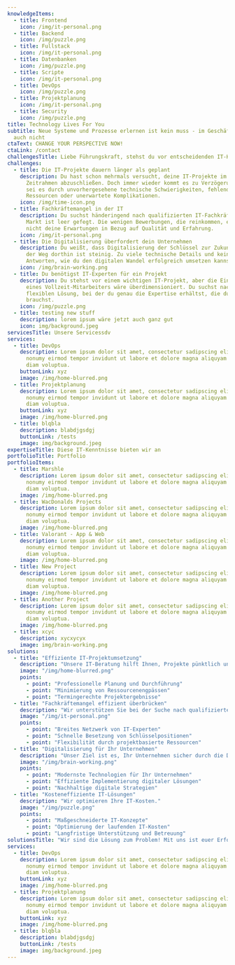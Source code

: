 ```yaml
---
knowledgeItems:
  - title: Frontend
    icon: /img/it-personal.png
  - title: Backend
    icon: /img/puzzle.png
  - title: Fullstack
    icon: /img/it-personal.png
  - title: Datenbanken
    icon: /img/puzzle.png
  - title: Scripte
    icon: /img/it-personal.png
  - title: DevOps
    icon: /img/puzzle.png
  - title: Projektplanung
    icon: /img/it-personal.png
  - title: Security
    icon: /img/puzzle.png
title: Technology Lives For You
subtitle: Neue Systeme und Prozesse erlernen ist kein muss - im Geschäft bleiben
  auch nicht
ctaText: CHANGE YOUR PERSPECTIVE NOW!
ctaLink: /contact
challengesTitle: Liebe Führungskraft, stehst du vor entscheidenden IT-Herausforderungen?
challenges:
  - title: Die IT-Projekte dauern länger als geplant
    description: Du hast schon mehrmals versucht, deine IT-Projekte im vorgesehenen
      Zeitrahmen abzuschließen. Doch immer wieder kommt es zu Verzögerungen –
      sei es durch unvorhergesehene technische Schwierigkeiten, fehlende
      Ressourcen oder unerwartete Komplikationen.
    icon: /img/time-icon.png
  - title: Fachkräftemangel in der IT
    description: Du suchst händeringend nach qualifizierten IT-Fachkräften, aber der
      Markt ist leer gefegt. Die wenigen Bewerbungen, die reinkommen, erfüllen
      nicht deine Erwartungen in Bezug auf Qualität und Erfahrung.
    icon: /img/it-personal.png
  - title: Die Digitalisierung überfordert dein Unternehmen
    description: Du weißt, dass Digitalisierung der Schlüssel zur Zukunft ist, aber
      der Weg dorthin ist steinig. Zu viele technische Details und keine klaren
      Antworten, wie du den digitalen Wandel erfolgreich umsetzen kannst.
    icon: /img/brain-working.png
  - title: Du benötigst IT-Experten für ein Projekt
    description: Du stehst vor einem wichtigen IT-Projekt, aber die Einstellung
      eines Vollzeit-Mitarbeiters wäre überdimensioniert. Du suchst nach einer
      flexiblen Lösung, bei der du genau die Expertise erhältst, die du
      brauchst.
    icon: /img/puzzle.png
  - title: testing new stuff
    description: lorem ipsum wäre jetzt auch ganz gut
    icon: img/background.jpeg
servicesTitle: Unsere Servicessdv
services:
  - title: DevOps
    description: Lorem ipsum dolor sit amet, consectetur sadipscing elitr, sed diam
      nonumy eirmod tempor invidunt ut labore et dolore magna aliquyam erat, sed
      diam voluptua.
    buttonLink: xyz
    image: /img/home-blurred.png
  - title: Projektplanung
    description: Lorem ipsum dolor sit amet, consectetur sadipscing elitr, sed diam
      nonumy eirmod tempor invidunt ut labore et dolore magna aliquyam erat, sed
      diam voluptua.
    buttonLink: xyz
    image: /img/home-blurred.png
  - title: blqbla
    description: blabdjgsdgj
    buttonLink: /tests
    image: img/background.jpeg
expertiseTitle: Diese IT-Kenntnisse bieten wir an
portfolioTitle: Portfolio
portfolioItems:
  - title: Marshle
    description: Lorem ipsum dolor sit amet, consectetur sadipscing elitr, sed diam
      nonumy eirmod tempor invidunt ut labore et dolore magna aliquyam erat, sed
      diam voluptua.
    image: /img/home-blurred.png
  - title: WacDonalds Projects
    description: Lorem ipsum dolor sit amet, consectetur sadipscing elitr, sed diam
      nonumy eirmod tempor invidunt ut labore et dolore magna aliquyam erat, sed
      diam voluptua.
    image: /img/home-blurred.png
  - title: Valorant - App & Web
    description: Lorem ipsum dolor sit amet, consectetur sadipscing elitr, sed diam
      nonumy eirmod tempor invidunt ut labore et dolore magna aliquyam erat, sed
      diam voluptua.
    image: /img/home-blurred.png
  - title: New Project
    description: Lorem ipsum dolor sit amet, consectetur sadipscing elitr, sed diam
      nonumy eirmod tempor invidunt ut labore et dolore magna aliquyam erat, sed
      diam voluptua.
    image: /img/home-blurred.png
  - title: Another Project
    description: Lorem ipsum dolor sit amet, consectetur sadipscing elitr, sed diam
      nonumy eirmod tempor invidunt ut labore et dolore magna aliquyam erat, sed
      diam voluptua.
    image: /img/home-blurred.png
  - title: xcyc
    description: xycxycyx
    image: img/brain-working.png
solutions:
  - title: "Effiziente IT-Projektumsetzung"
    description: "Unsere IT-Beratung hilft Ihnen, Projekte pünktlich und effizient abzuschließen."
    image: "/img/home-blurred.png"
    points:
      - point: "Professionelle Planung und Durchführung"
      - point: "Minimierung von Ressourcenengpässen"
      - point: "Termingerechte Projektergebnisse"
  - title: "Fachkräftemangel effizient überbrücken"
    description: "Wir unterstützen Sie bei der Suche nach qualifizierten IT-Experten."
    image: "/img/it-personal.png"
    points:
      - point: "Breites Netzwerk von IT-Experten"
      - point: "Schnelle Besetzung von Schlüsselpositionen"
      - point: "Flexibilität durch projektbasierte Ressourcen"
  - title: "Digitalisierung für Ihr Unternehmen"
    description: "Unser Ziel ist es, Ihr Unternehmen sicher durch die Digitalisierung zu führen."
    image: "/img/brain-working.png"
    points:
      - point: "Modernste Technologien für Ihr Unternehmen"
      - point: "Effiziente Implementierung digitaler Lösungen"
      - point: "Nachhaltige digitale Strategien"
  - title: "Kosteneffiziente IT-Lösungen"
    description: "Wir optimieren Ihre IT-Kosten."
    image: "/img/puzzle.png"
    points:
      - point: "Maßgeschneiderte IT-Konzepte"
      - point: "Optimierung der laufenden IT-Kosten"
      - point: "Langfristige Unterstützung und Betreuung"
solutionsTitle: "Wir sind die Lösung zum Problem! Mit uns ist euer Erfolg sicher."
services:
  - title: DevOps
    description: Lorem ipsum dolor sit amet, consectetur sadipscing elitr, sed diam
      nonumy eirmod tempor invidunt ut labore et dolore magna aliquyam erat, sed
      diam voluptua.
    buttonLink: xyz
    image: /img/home-blurred.png
  - title: Projektplanung
    description: Lorem ipsum dolor sit amet, consectetur sadipscing elitr, sed diam
      nonumy eirmod tempor invidunt ut labore et dolore magna aliquyam erat, sed
      diam voluptua.
    buttonLink: xyz
    image: /img/home-blurred.png
  - title: blqbla
    description: blabdjgsdgj
    buttonLink: /tests
    image: img/background.jpeg
---
```


